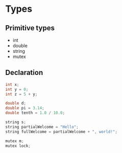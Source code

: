 # Types

## Primitive types

- int
- double
- string
- mutex

## Declaration

```cpp
int x;
int y = 0;
int z = 5 + y;
```

```cpp
double d;
double pi = 3.14;
double tenth = 1.0 / 10.0;
```

```cpp
string s;
string partialWelcome = "Hello";
string fullWelcome = partialWelcome + ", world!";
```

```cpp
mutex m;
mutex lock;
```
